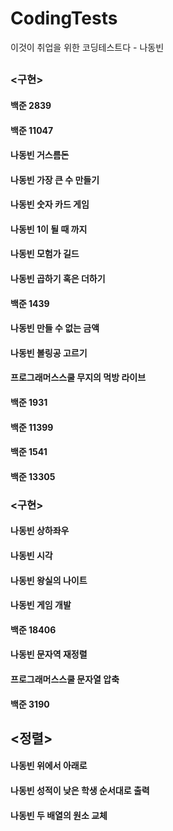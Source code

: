 # CodingTests
  이것이 취업을 위한 코딩테스트다 - 나동빈
## <Greedy>
### <구현>
  #### 백준 2839
  #### 백준 11047
  #### 나동빈 거스름돈
  #### 나동빈 가장 큰 수 만들기
  #### 나동빈 숫자 카드 게임
  #### 나동빈 1이 될 때 까지
  #### 나동빈 모험가 길드
  #### 나동빈 곱하기 혹은 더하기
  #### 백준 1439
  #### 나동빈 만들 수 없는 금액
  #### 나동빈 볼링공 고르기
  #### 프로그래머스스쿨 무지의 먹방 라이브
  #### 백준 1931
  #### 백준 11399
  #### 백준 1541
  #### 백준 13305

### <구현>
  #### 나동빈 상하좌우
  #### 나동빈 시각
  #### 나동빈 왕실의 나이트
  #### 나동빈 게임 개발
  #### 백준 18406
  #### 나동빈 문자역 재정렬
  #### 프로그래머스스쿨 문자열 압축
  #### 백준 3190
  
## <정렬>
  #### 나동빈 위에서 아래로
  #### 나동빈 성적이 낮은 학생 순서대로 출력
  #### 나동빈 두 배열의 원소 교체
